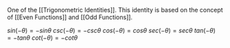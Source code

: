 One of the [[Trigonometric Identities]].
This identity is based on the concept of [[Even Functions]] and [[Odd Functions]].

$sin(-\theta)=-sin\theta$      $csc(-\theta)=-csc\theta$
$cos(-\theta)=cos\theta$         $sec(-\theta)=sec\theta$
$tan(-\theta)=-tan\theta$     $cot(-\theta)=-cot\theta$


